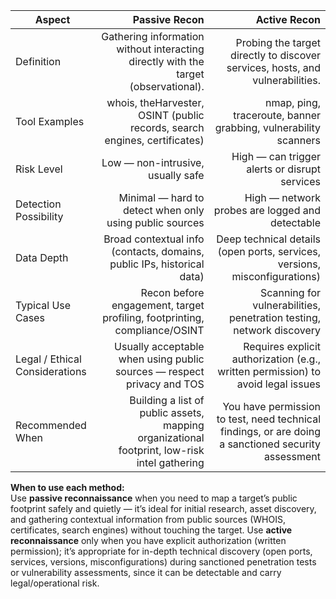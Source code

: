 | Aspect | Passive Recon | Active Recon |
|---|---:|---:|
| Definition | Gathering information without interacting directly with the target (observational). | Probing the target directly to discover services, hosts, and vulnerabilities. |
| Tool Examples | whois, theHarvester, OSINT (public records, search engines, certificates) | nmap, ping, traceroute, banner grabbing, vulnerability scanners |
| Risk Level | Low — non-intrusive, usually safe | High — can trigger alerts or disrupt services |
| Detection Possibility | Minimal — hard to detect when only using public sources | High — network probes are logged and detectable |
| Data Depth | Broad contextual info (contacts, domains, public IPs, historical data) | Deep technical details (open ports, services, versions, misconfigurations) |
| Typical Use Cases | Recon before engagement, target profiling, footprinting, compliance/OSINT | Scanning for vulnerabilities, penetration testing, network discovery |
| Legal / Ethical Considerations | Usually acceptable when using public sources — respect privacy and TOS | Requires explicit authorization (e.g., written permission) to avoid legal issues |
| Recommended When | Building a list of public assets, mapping organizational footprint, low-risk intel gathering | You have permission to test, need technical findings, or are doing a sanctioned security assessment |

**When to use each method:**  
Use **passive reconnaissance** when you need to map a target’s public footprint safely and quietly — it’s ideal for initial research, asset discovery, and gathering contextual information from public sources (WHOIS, certificates, search engines) without touching the target. Use **active reconnaissance** only when you have explicit authorization (written permission); it’s appropriate for in-depth technical discovery (open ports, services, versions, misconfigurations) during sanctioned penetration tests or vulnerability assessments, since it can be detectable and carry legal/operational risk.
